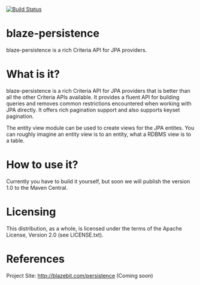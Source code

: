 [![Build Status](https://travis-ci.org/Blazebit/blaze-persistence.svg?branch=master)](https://travis-ci.org/Blazebit/blaze-persistence)

blaze-persistence
==========
blaze-persistence is a rich Criteria API for JPA providers.

What is it?
===========

blaze-persistence is a rich Criteria API for JPA providers that is better
than all the other Criteria APIs available.
It provides a fluent API for building queries and removes common restrictions
encountered when working with JPA directly.
It offers rich pagination support and also supports keyset pagination.

The entity view module can be used to create views for the JPA entites.
You can roughly imagine an entity view is to an entity, what a RDBMS view is to a table.

How to use it?
==============
Currently you have to build it yourself, but soon we will publish the version 1.0 to
the Maven Central.
 
Licensing
=========

This distribution, as a whole, is licensed under the terms of the Apache
License, Version 2.0 (see LICENSE.txt).

References
==========

Project Site:              http://blazebit.com/persistence (Coming soon)
